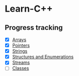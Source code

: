 # Learn-C++

## Progress tracking

- [x] <a href="src/Intermediate/Arrays">Arrays</a>
- [x] <a href="src/Intermediate/Pointers">Pointers</a>
- [x] <a href="src/Intermediate/Strings">Strings</a>
- [x] <a href="src/Intermediate/Structures and Enumerations">Structures and Enumerations</a>
- [x] <a href="src/Intermediate/Streams">Streams</a>
- [ ] <a href="src/Advanced/Classes">Classes</a>
